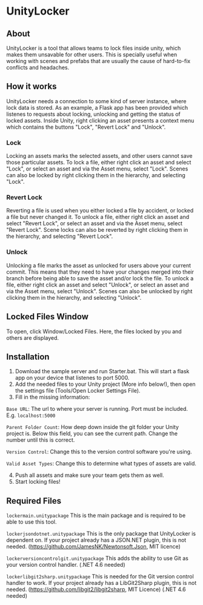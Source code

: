 # UnityLocker
## About
UnityLocker is a tool that allows teams to lock files inside unity, which makes them unsavable for other users. This is specially useful when working with scenes and prefabs that are usually the cause of hard-to-fix conflicts and headaches.

## How it works
UnityLocker needs a connection to some kind of server instance, where lock data is stored. As an example, a Flask app has been provided which listenes to requests about locking, unlocking and getting the status of locked assets. 
Inside Unity, right clicking an asset presents a context menu which contains the buttons "Lock", "Revert Lock" and "Unlock".

### Lock
Locking an assets marks the selected assets, and other users cannot save those particular assets. To lock a file, either right click an asset and select "Lock", or select an asset and via the Asset menu, select "Lock". Scenes can also be locked by right clicking them in the hierarchy, and selecting "Lock".

### Revert Lock
Reverting a file is used when you either locked a file by accident, or locked a file but never changed it. To unlock a file, either right click an asset and select "Revert Lock", or select an asset and via the Asset menu, select "Revert Lock". Scene locks can also be reverted by right clicking them in the hierarchy, and selecting "Revert Lock".

### Unlock
Unlocking a file marks the asset as unlocked for users above your current commit. This means that they need to have your changes merged into their branch before being able to save the asset and/or lock the file. To unlock a file, either right click an asset and select "Unlock", or select an asset and via the Asset menu, select "Unlock". Scenes can also be unlocked by right clicking them in the hierarchy, and selecting "Unlock".

## Locked Files Window
To open, click Window/Locked Files. Here, the files locked by you and others are displayed.

## Installation
1. Download the sample server and run Starter.bat. This will start a flask app on your device that listenes to port 5000.
2. Add the needed files to your Unity project (More info below!), then open the settings file (Tools/Open Locker Settings File).
3. Fill in the missing information:

`Base URL`: The url to where your server is running. Port must be included. E.g. `localhost:5000`

`Parent Folder Count`: How deep down inside the git folder your Unity project is. Below this field, you can see the current path. Change the number until this is correct.

`Version Control`: Change this to the version control software you're using.

`Valid Asset Types`: Change this to determine what types of assets are valid.

4. Push all assets and make sure your team gets them as well.
5. Start locking files!

## Required Files
`lockermain.unitypackage` This is the main package and is required to be able to use this tool.

`lockerjsondotnet.unitypackage` This is the only package that UnityLocker is dependent on. If your project already has a JSON.NET plugin, this is not needed. (https://github.com/JamesNK/Newtonsoft.Json, MIT licence)

`lockerversioncontrolgit.unitypackage` This adds the ability to use Git as your version control handler. (.NET 4.6 needed)

`lockerlibgit2sharp.unitypackage` This is needed for the Git version control handler to work. If your project already has a LibGit2Sharp plugin, this is not needed. (https://github.com/libgit2/libgit2sharp, MIT Licence) (.NET 4.6 needed)
